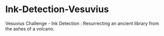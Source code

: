 # Ink-Detection-Vesuvius
Vesuvius Challenge - Ink Detection : Resurrecting an ancient library from the ashes of a volcano.
